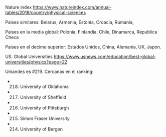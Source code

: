 Nature index
https://www.natureindex.com/annual-tables/2018/country/physical-sciences

Paises similares: Belarus, Armenia, Estonia, Croacia, Rumania, 

Paises en la media global: Polonia, Finlandia, Chile, Dinamarca, Republica Checa

Paises en el decimo superior: Estados Unidos, China, Alemania, UK, Japon.


US. Global Universities
https://www.usnews.com/education/best-global-universities/physics?page=22

Uniandes es #219.
Cercanas en el ranking:
- 218. University of Oklahoma
- 217. University of Sheffield
- 216. University of Pittsburgh
- 215. Simon Fraser University
- 214. University of Bergen
